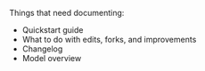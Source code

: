 Things that need documenting:

- Quickstart guide
- What to do with edits, forks, and improvements
- Changelog
- Model overview
